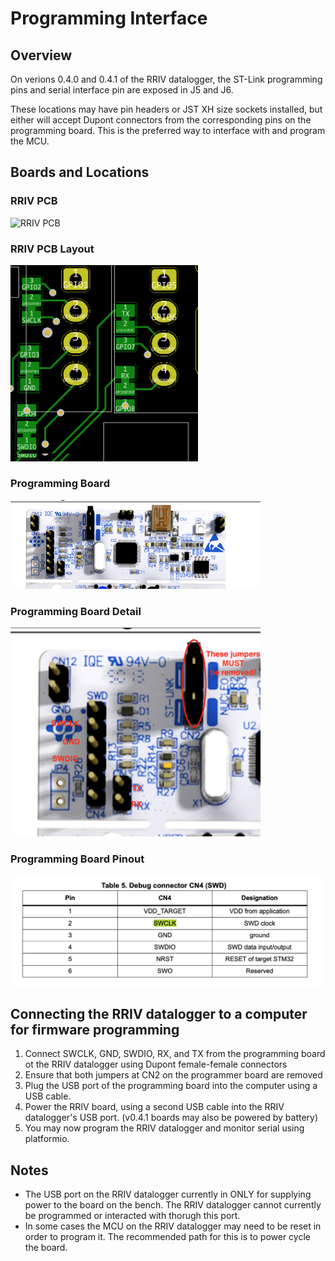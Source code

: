 # Programming Interface

## Overview

On verions 0.4.0 and 0.4.1 of the RRIV datalogger, the ST-Link programming pins and serial interface pin are exposed in J5 and J6.  

These locations may have pin headers or JST XH size sockets installed, but either will accept Dupont connectors from the corresponding pins on the programming board.  This is the preferred way to interface with and program the MCU.

## Boards and Locations
### RRIV PCB
<img src="rriv-0-4-0-datalogger-gpio.png" alt="RRIV PCB" width="500"/>


### RRIV PCB Layout
<img src="pcb-layout-stlink.png" alt="RRIV PCB Layout" width="300"/>

### Programming Board
<img src="programming-board.png" alt="Programming Board" width="400"/>

### Programming Board Detail
<img src="programming-board-detail.png" alt="Programming Board" width="400"/>


### Programming Board Pinout
<img src="debug-pinout.png" alt="Programming Board" width="500"/>


## Connecting the RRIV datalogger to a computer for firmware programming

1. Connect SWCLK, GND, SWDIO, RX, and TX from the programming board ot the RRIV datalogger using Dupont female-female connectors
2. Ensure that both jumpers at CN2 on the programmer board are removed
2. Plug the USB port of the programming board into the computer using a USB cable.
3. Power the RRIV board, using a second USB cable into the RRIV datalogger's USB port. (v0.4.1 boards may also be powered by battery)
4. You may now program the RRIV datalogger and monitor serial using platformio.

## Notes
* The USB port on the RRIV datalogger currently in ONLY for supplying power to the board on the bench.  The RRIV datalogger cannot currently be programmed or interacted with thorugh this port.
* In some cases the MCU on the RRIV datalogger may need to be reset in order to program it.  The recommended path for this is to power cycle the board.
 